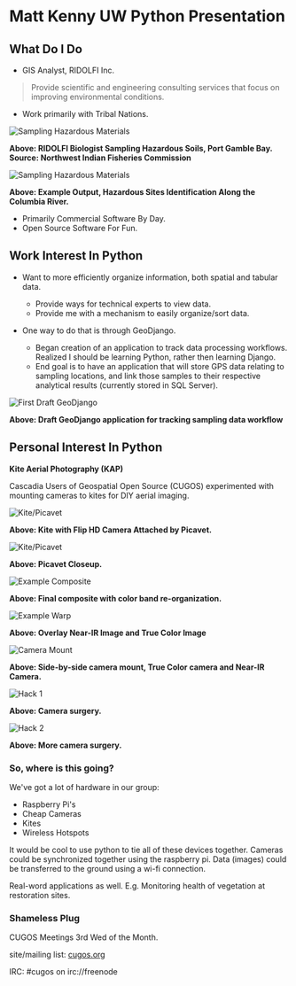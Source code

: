 Matt Kenny UW Python Presentation
=================================

## What Do I Do

* GIS Analyst, RIDOLFI Inc.

>  Provide scientific and engineering consulting services
>  that focus on improving environmental conditions.

*  Work primarily with Tribal Nations.

![Sampling Hazardous Materials](https://github.com/mattmakesmaps/Skools_Kool/raw/master/Presentation/img/sd_sampling.jpg)

**Above: RIDOLFI Biologist Sampling Hazardous Soils, Port Gamble Bay. Source: Northwest Indian Fisheries Commission**

![Sampling Hazardous Materials](https://github.com/mattmakesmaps/Skools_Kool/raw/master/Presentation/img/HazSiteModel.jpg)

**Above: Example Output, Hazardous Sites Identification Along the Columbia River.**

*  Primarily Commercial Software By Day.
*  Open Source Software For Fun.

## Work Interest In Python

*  Want to more efficiently organize information, both spatial and tabular data.
   *  Provide ways for technical experts to view data.
   *  Provide me with a mechanism to easily organize/sort data.

*  One way to do that is through GeoDjango.
   *  Began creation of an application to track data processing workflows. 
      Realized I should be learning Python, rather then learning Django.
   *  End goal is to have an application that will store GPS data relating to sampling locations,
      and link those samples to their respective analytical results (currently stored in SQL Server).

![First Draft GeoDjango](http://www.mkgeomatics.com/wordpress/wp-content/uploads/2011/11/Screenshot-2.png)

**Above: Draft GeoDjango application for tracking sampling data workflow**

## Personal Interest In Python

**Kite Aerial Photography (KAP)**

Cascadia Users of Geospatial Open Source (CUGOS) experimented with mounting cameras to kites for DIY aerial imaging.

![Kite/Picavet](https://github.com/mattmakesmaps/Skools_Kool/raw/master/Presentation/img/kite_picavet.JPG)

**Above: Kite with Flip HD Camera Attached by Picavet.**

![Kite/Picavet](https://github.com/mattmakesmaps/Skools_Kool/raw/master/Presentation/img/picavet_closeup.JPG)

**Above: Picavet Closeup.**

![Example Composite](https://github.com/mattmakesmaps/Skools_Kool/raw/master/Presentation/img/example_composite.JPG)

**Above: Final composite with color band re-organization.**

![Example Warp](https://github.com/mattmakesmaps/Skools_Kool/raw/master/Presentation/img/example_warp.JPG)

**Above: Overlay Near-IR Image and True Color Image**

![Camera Mount](https://github.com/mattmakesmaps/Skools_Kool/raw/master/Presentation/img/camera_mount.JPG)

**Above: Side-by-side camera mount, True Color camera and Near-IR Camera.**

![Hack 1](https://github.com/mattmakesmaps/Skools_Kool/raw/master/Presentation/img/hack_1.JPG)

**Above: Camera surgery.**

![Hack 2](https://github.com/mattmakesmaps/Skools_Kool/raw/master/Presentation/img/hack_2.JPG)

**Above: More camera surgery.**

### So, where is this going?

We've got a lot of hardware in our group:

  * Raspberry Pi's
  * Cheap Cameras
  * Kites
  * Wireless Hotspots

It would be cool to use python to tie all of these devices together.
Cameras could be synchronized  together using the raspberry pi.
Data (images) could be transferred to the ground using a wi-fi connection.

Real-word applications as well. E.g. Monitoring health of vegetation at restoration sites.

### Shameless Plug

CUGOS Meetings 3rd Wed of the Month.

site/mailing list: [cugos.org](cugos.org)

IRC: #cugos on irc://freenode